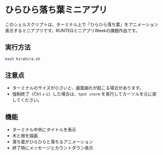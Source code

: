 # ひらひら落ち葉ミニアプリ

このシェルスクリプトは、ターミナル上で「ひらひら落ち葉」をアニメーション表示するミニアプリです。RUNTEQミニアプリWeekの課題作品です。

## 実行方法

```sh
bash hirahira.sh
```

## 注意点

- ターミナルのサイズが小さいと、画面崩れが起こる場合があります。
- 強制終了（Ctrl + c）した場合は、`tput cnorm` を実行してカーソルを元に戻してください。

## 機能

- ターミナル中央にタイトルを表示
- 木と根を描画
- 落ち葉がひらひらと落ちるアニメーション
- 終了時にメッセージとカウントダウン表示
